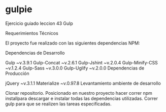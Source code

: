 # gulpie
Ejercicio guiado  leccion 43 Gulp

Requerimientos Técnicos

El proyecto fue realizado con las siguientes dependencias NPM:

Dependencias de Desarrollo

Gulp ~v.3.9.1
Gulp-Concat ~v.2.6.1
Gulp-Jshint ~v.2.0.4
Gulp-Minify-CSS ~v.1.2.4
Gulp-Sass ~v.3.0.0
Gulp-Uglify ~v.2.0.0
Dependencias de Producción

jQuery ~v.3.1.1
Materialize ~v.0.97.8
Levantamiento ambiente de desarrollo

Clonar repositorio.
Posicionado en nuestro proyecto hacer correr npm installpara descargar e instalar todas las dependencias utilizadas.
Correr gulp para que se realizen las tareas especificadas.
